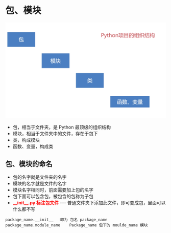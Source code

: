 # 包、模块 


![](../Chapter6.工程的组织结构/Picture/6.1.png)

- 包，相当于文件夹，是 Python 最顶级的组织结构
- 模块，相当于文件夹中的文件，存在于包下
- 类，构成模块
- 函数、变量，构成类


## **包、模块的命名**
- 包的名字就是文件夹的名字
- 模块的名字就是文件的名字
- 模块名字相同时，前面需要加上包的名字
- 包下面可以包含包，被包含的包称为子包
- **<font color="red"> \_\_init\_\_.py 标注包文件</font>**   --- 普通文件夹下添加此文件，即可变成包，里面可以什么都不写

>
    package_name.__init__   即为 包名 package_name
    package_name.module_name    Package_name 包下的 moulde_name 模块